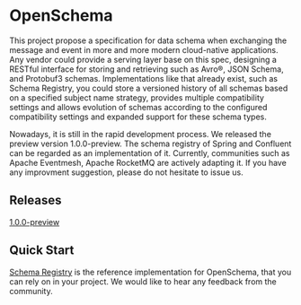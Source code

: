 # OpenSchema
This project propose a specification for data schema when exchanging the message and event in more and more modern cloud-native applications. Any vendor could provide a serving layer base on this spec, designing a RESTful interface for storing and retrieving such as Avro®, JSON Schema, and Protobuf3 schemas. Implementations like that already exist, such as Schema Registry, you could store a versioned history of all schemas based on a specified subject name strategy, provides multiple compatibility settings and allows evolution of schemas according to the configured compatibility settings and expanded support for these schema types. 

Nowadays, it is still in the rapid development process. We released the preview version 1.0.0-preview. The schema registry of Spring and Confluent can be regarded as an implementation of it. Currently, communities such as Apache Eventmesh, Apache RocketMQ are actively adapting it. If you have any improvment suggestion, please do not hesitate to issue us.

## Releases
[1.0.0-preview](https://github.com/openmessaging/openschema/blob/master/spec_en.md)

## Quick Start

[Schema Registry](https://github.com/openmessaging/schemaregistry) is the reference implementation for OpenSchema, that you can rely on in your project. We would like to hear any feedback from the community.
